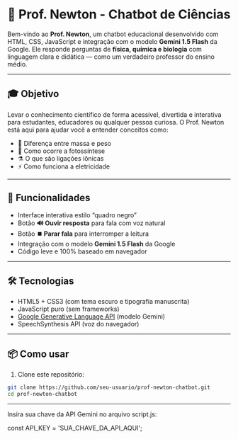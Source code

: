 # 🧪 Prof. Newton - Chatbot de Ciências

Bem-vindo ao **Prof. Newton**, um chatbot educacional desenvolvido com HTML, CSS, JavaScript e integração com o modelo **Gemini 1.5 Flash** da Google. Ele responde perguntas de **física, química e biologia** com linguagem clara e didática — como um verdadeiro professor do ensino médio.

---

## 🎓 Objetivo

Levar o conhecimento científico de forma acessível, divertida e interativa para estudantes, educadores ou qualquer pessoa curiosa. O Prof. Newton está aqui para ajudar você a entender conceitos como:

- 📐 Diferença entre massa e peso  
- 🌱 Como ocorre a fotossíntese  
- ⚗️ O que são ligações iônicas  
- ⚡ Como funciona a eletricidade  

---

## 🚀 Funcionalidades

- Interface interativa estilo “quadro negro”
- Botão **🔊 Ouvir resposta** para fala com voz natural
- Botão **⏹️ Parar fala** para interromper a leitura
- Integração com o modelo **Gemini 1.5 Flash** da Google
- Código leve e 100% baseado em navegador

---

## 🛠️ Tecnologias

- HTML5 + CSS3 (com tema escuro e tipografia manuscrita)
- JavaScript puro (sem frameworks)
- [Google Generative Language API](https://makersuite.google.com/) (modelo Gemini)
- SpeechSynthesis API (voz do navegador)

---

## 📦 Como usar

1. Clone este repositório:

```bash
git clone https://github.com/seu-usuario/prof-newton-chatbot.git
cd prof-newton-chatbot
```
---
Insira sua chave da API Gemini no arquivo script.js:

const API_KEY = 'SUA_CHAVE_DA_API_AQUI';
